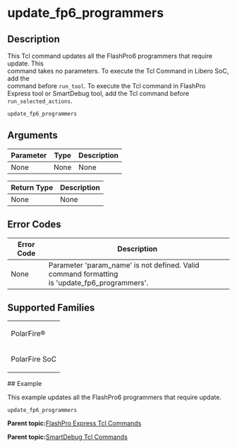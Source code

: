 # update\_fp6\_programmers

## Description

This Tcl command updates all the FlashPro6 programmers that require update. This<br /> command takes no parameters. To execute the Tcl Command in Libero SoC, add the<br /> command before `run_tool`. To execute the Tcl command in FlashPro<br /> Express tool or SmartDebug tool, add the Tcl command before<br /> `run_selected_actions`.

```
update_fp6_programmers
```

## Arguments

|Parameter|Type|Description|
|---------|----|-----------|
|None|None|None|

|Return Type|Description|
|-----------|-----------|
|None|None|

## Error Codes

|Error Code|Description|
|----------|-----------|
|None|Parameter 'param\_name' is not defined. Valid command formatting<br /> is 'update\_fp6\_programmers'.|

## Supported Families

<table id="GUID-C11CBFA2-9548-450B-AF63-6EE37D1455DE"><tbody><tr><td>

PolarFire®

</td></tr><tr><td>

PolarFire SoC

</td></tr></tbody>
</table>## Example

This example updates all the FlashPro6 programmers that require update.

```
update_fp6_programmers
```

**Parent topic:**[FlashPro Express Tcl Commands](GUID-4320979B-E17A-424D-ABEB-FC0D4BBACB08.md)

**Parent topic:**[SmartDebug Tcl Commands](GUID-5F0515FB-DC45-4C39-86E5-8B7DC659F010.md)

